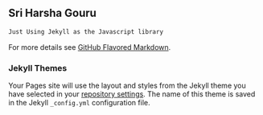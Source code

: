 ## Sri Harsha Gouru

```markdown
Just Using Jekyll as the Javascript library
```

For more details see [GitHub Flavored Markdown](https://guides.github.com/features/mastering-markdown/).

### Jekyll Themes

Your Pages site will use the layout and styles from the Jekyll theme you have selected in your [repository settings](https://github.com/harsha-gouru/harsha-gouru.github.io/settings/pages). The name of this theme is saved in the Jekyll `_config.yml` configuration file.


